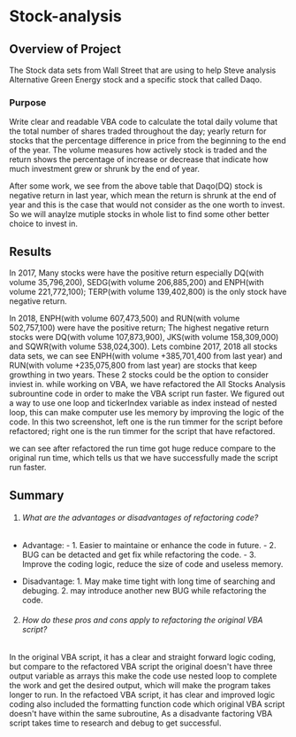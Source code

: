 # Stock-analysis

## Overview of Project
The Stock data sets from Wall Street that are using to help Steve analysis Alternative Green Energy stock and a specific stock that called Daqo.
### Purpose
Write clear and readable VBA code to calculate the total daily volume that the total number of shares traded throughout the day; yearly return for stocks that the percentage difference in price from the beginning to the end of the year. The volume measures how actively stock is traded and the return shows the percentage of increase or decrease that indicate how much investment grew or shrunk by the end of year.

After some work, we see from the above table that Daqo(DQ) stock is negative return in last year, which mean the return is shrunk at the end of year and this is the case that would not consider as the one worth to invest. So we will anaylze mutiple stocks in whole list to find some other better choice to invest in.

## Results
In 2017, Many stocks were have the positive return especially DQ(with volume 35,796,200), SEDG(with volume 206,885,200) and ENPH(with volume 221,772,100); TERP(with volume 139,402,800) is the only stock have negative return.

In 2018, ENPH(with volume 607,473,500) and RUN(with volume 502,757,100) were have the positive return; The highest negative return stocks were DQ(with volume 107,873,900), JKS(with volume 158,309,000) and SQWR(with volume 538,024,300).
Lets combine 2017, 2018 all stocks data sets, we can see ENPH(with volume +385,701,400 from last year) and RUN(with volume +235,075,800 from last year) are stocks that keep growthing in two years. These 2 stocks could be the option to consider inviest in.
while working on VBA, we have refactored the All Stocks Analysis subrountine code in order to make the VBA script run faster. We figured out a way to use one loop and tickerIndex variable as index instead of nested loop, this can make computer use les memory by improving the logic of the code.
In this two screenshot, left one is the run timmer for the script before refactored; right one is the run timmer for the script that have refactored.

we can see after refactored the run time got huge reduce compare to the original run time, which tells us that we have successfully made the script run faster.

## Summary

1. ###### What are the advantages or disadvantages of refactoring code?
  - Advantage:  - 1. Easier to maintaine or enhance the code in future.
                - 2. BUG can be detacted and get fix while refactoring the code.
                - 3. Improve the coding logic, reduce the size of code and useless memory.
  
  - Disadvantage: 1. May make time tight with long time of searching and debuging.
                  2. may introduce another new BUG while refactoring the code.
2. ###### How do these pros and cons apply to refactoring the original VBA script?
In the original VBA script, it has a clear and straight forward logic coding, but compare to the refactored VBA script the original doesn't have three output variable as arrays this make the code use nested loop to complete the work and get the desired output, which will make the program takes longer to run. In the refactoed VBA script, it has clear and improved logic coding also included the formatting function code which original VBA script doesn't have within the same subroutine, As a disadvante factoring VBA script takes time to research and debug to get successful.

